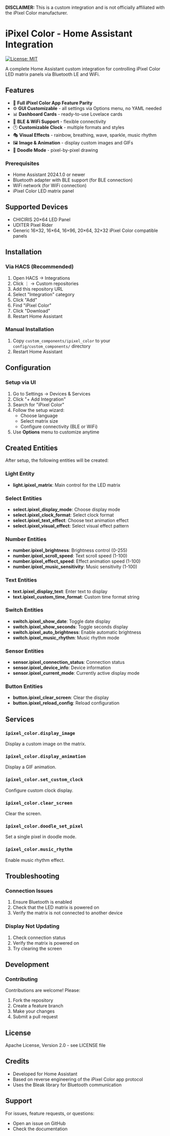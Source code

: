 **DISCLAIMER:** This is a custom integration and is not officially affiliated with the iPixel Color manufacturer.

# iPixel Color - Home Assistant Integration

[![License: MIT](https://img.shields.io/badge/apache-2-0.svg)](https://opensource.org/licenses/apache-2-0)

A complete Home Assistant custom integration for controlling iPixel Color LED matrix panels via Bluetooth LE and WiFi.

## Features

- 🎨 **Full iPixel Color App Feature Parity**
- ⚙️ **GUI Customizable** - all settings via Options menu, no YAML needed
- 📊 **Dashboard Cards** - ready-to-use Lovelace cards
- 🔌 **BLE & WiFi Support** - flexible connectivity
- 🕐 **Customizable Clock** - multiple formats and styles
- 🎭 **Visual Effects** - rainbow, breathing, wave, sparkle, music rhythm
- 🖼️ **Image & Animation** - display custom images and GIFs
- 🎨 **Doodle Mode** - pixel-by-pixel drawing

### Prerequisites
- Home Assistant 2024.1.0 or newer
- Bluetooth adapter with BLE support (for BLE connection)
- WiFi network (for WiFi connection)
- iPixel Color LED matrix panel
  
## Supported Devices

- CHICIRIS 20×64 LED Panel
- UDITER Pixel Rider
- Generic 16×32, 16×64, 16×96, 20×64, 32×32 iPixel Color compatible panels

## Installation

### Via HACS (Recommended)

1. Open HACS → Integrations
2. Click ⋮ → Custom repositories
3. Add this repository URL
4. Select "Integration" category
5. Click "Add"
6. Find "iPixel Color"
7. Click "Download"
8. Restart Home Assistant

### Manual Installation

1. Copy `custom_components/ipixel_color` to your `config/custom_components/` directory
2. Restart Home Assistant

## Configuration

### Setup via UI

1. Go to Settings → Devices & Services
2. Click "+ Add Integration"
3. Search for "iPixel Color"
4. Follow the setup wizard:
   - Choose language
   - Select matrix size
   - Configure connectivity (BLE or WiFi)
5. Use **Options** menu to customize anytime

## Created Entities

After setup, the following entities will be created:

### Light Entity
- **light.ipixel_matrix**: Main control for the LED matrix

### Select Entities
- **select.ipixel_display_mode**: Choose display mode
- **select.ipixel_clock_format**: Select clock format
- **select.ipixel_text_effect**: Choose text animation effect
- **select.ipixel_visual_effect**: Select visual effect pattern

### Number Entities
- **number.ipixel_brightness**: Brightness control (0-255)
- **number.ipixel_scroll_speed**: Text scroll speed (1-100)
- **number.ipixel_effect_speed**: Effect animation speed (1-100)
- **number.ipixel_music_sensitivity**: Music sensitivity (1-100)

### Text Entities
- **text.ipixel_display_text**: Enter text to display
- **text.ipixel_custom_time_format**: Custom time format string

### Switch Entities
- **switch.ipixel_show_date**: Toggle date display
- **switch.ipixel_show_seconds**: Toggle seconds display
- **switch.ipixel_auto_brightness**: Enable automatic brightness
- **switch.ipixel_music_rhythm**: Music rhythm mode

### Sensor Entities
- **sensor.ipixel_connection_status**: Connection status
- **sensor.ipixel_device_info**: Device information
- **sensor.ipixel_current_mode**: Currently active display mode

### Button Entities
- **button.ipixel_clear_screen**: Clear the display
- **button.ipixel_reload_config**: Reload configuration

## Services

### `ipixel_color.display_image`
Display a custom image on the matrix.

### `ipixel_color.display_animation`
Display a GIF animation.

### `ipixel_color.set_custom_clock`
Configure custom clock display.

### `ipixel_color.clear_screen`
Clear the screen.

### `ipixel_color.doodle_set_pixel`
Set a single pixel in doodle mode.

### `ipixel_color.music_rhythm`
Enable music rhythm effect.

## Troubleshooting

### Connection Issues
1. Ensure Bluetooth is enabled
2. Check that the LED matrix is powered on
3. Verify the matrix is not connected to another device

### Display Not Updating
1. Check connection status
2. Verify the matrix is powered on
3. Try clearing the screen

## Development

### Contributing

Contributions are welcome! Please:
1. Fork the repository
2. Create a feature branch
3. Make your changes
4. Submit a pull request

## License

Apache License, Version 2.0 - see LICENSE file

## Credits

- Developed for Home Assistant
- Based on reverse engineering of the iPixel Color app protocol
- Uses the Bleak library for Bluetooth communication
  
## Support

For issues, feature requests, or questions:
- Open an issue on GitHub
- Check the documentation
